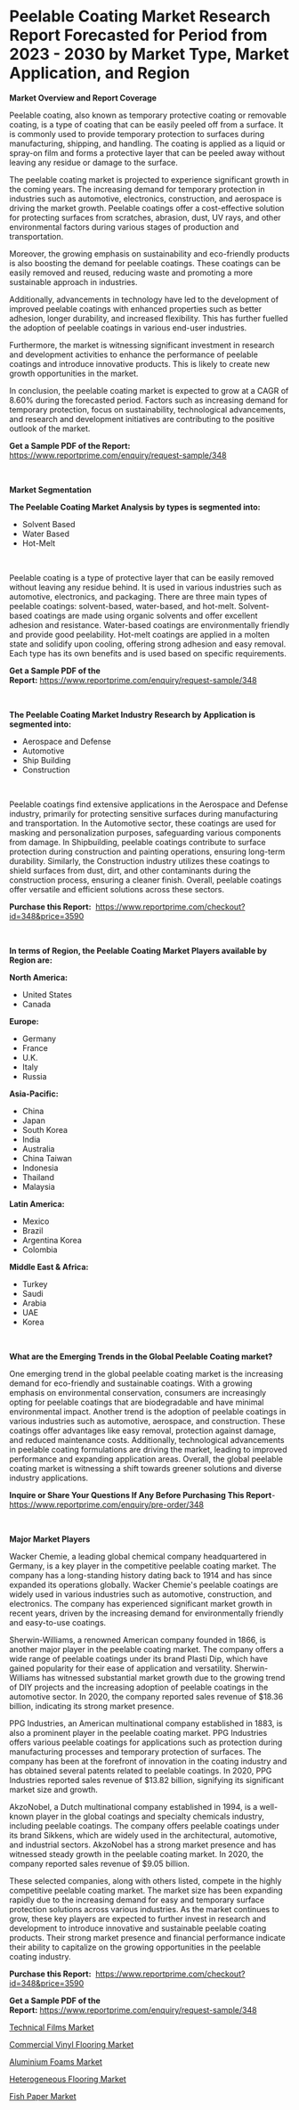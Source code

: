 <p><h1>Peelable Coating Market Research Report Forecasted for Period from 2023 -  2030 by Market Type, Market Application, and Region</h1></p><p><strong>Market Overview and Report Coverage</strong></p>
<p><p>Peelable coating, also known as temporary protective coating or removable coating, is a type of coating that can be easily peeled off from a surface. It is commonly used to provide temporary protection to surfaces during manufacturing, shipping, and handling. The coating is applied as a liquid or spray-on film and forms a protective layer that can be peeled away without leaving any residue or damage to the surface.</p><p>The peelable coating market is projected to experience significant growth in the coming years. The increasing demand for temporary protection in industries such as automotive, electronics, construction, and aerospace is driving the market growth. Peelable coatings offer a cost-effective solution for protecting surfaces from scratches, abrasion, dust, UV rays, and other environmental factors during various stages of production and transportation.</p><p>Moreover, the growing emphasis on sustainability and eco-friendly products is also boosting the demand for peelable coatings. These coatings can be easily removed and reused, reducing waste and promoting a more sustainable approach in industries.</p><p>Additionally, advancements in technology have led to the development of improved peelable coatings with enhanced properties such as better adhesion, longer durability, and increased flexibility. This has further fuelled the adoption of peelable coatings in various end-user industries.</p><p>Furthermore, the market is witnessing significant investment in research and development activities to enhance the performance of peelable coatings and introduce innovative products. This is likely to create new growth opportunities in the market.</p><p>In conclusion, the peelable coating market is expected to grow at a CAGR of 8.60% during the forecasted period. Factors such as increasing demand for temporary protection, focus on sustainability, technological advancements, and research and development initiatives are contributing to the positive outlook of the market.</p></p>
<p><strong>Get a Sample PDF of the Report:</strong> <a href="https://www.reportprime.com/enquiry/request-sample/348">https://www.reportprime.com/enquiry/request-sample/348</a></p>
<p>&nbsp;</p>
<p><strong>Market Segmentation</strong></p>
<p><strong>The Peelable Coating Market Analysis by types is segmented into:</strong></p>
<p><ul><li>Solvent Based</li><li>Water Based</li><li>Hot-Melt</li></ul></p>
<p>&nbsp;</p>
<p><p>Peelable coating is a type of protective layer that can be easily removed without leaving any residue behind. It is used in various industries such as automotive, electronics, and packaging. There are three main types of peelable coatings: solvent-based, water-based, and hot-melt. Solvent-based coatings are made using organic solvents and offer excellent adhesion and resistance. Water-based coatings are environmentally friendly and provide good peelability. Hot-melt coatings are applied in a molten state and solidify upon cooling, offering strong adhesion and easy removal. Each type has its own benefits and is used based on specific requirements.</p></p>
<p><strong>Get a Sample PDF of the Report:</strong>&nbsp;<a href="https://www.reportprime.com/enquiry/request-sample/348">https://www.reportprime.com/enquiry/request-sample/348</a></p>
<p>&nbsp;</p>
<p><strong>The Peelable Coating Market Industry Research by Application is segmented into:</strong></p>
<p><ul><li>Aerospace and Defense</li><li>Automotive</li><li>Ship Building</li><li>Construction</li></ul></p>
<p>&nbsp;</p>
<p><p>Peelable coatings find extensive applications in the Aerospace and Defense industry, primarily for protecting sensitive surfaces during manufacturing and transportation. In the Automotive sector, these coatings are used for masking and personalization purposes, safeguarding various components from damage. In Shipbuilding, peelable coatings contribute to surface protection during construction and painting operations, ensuring long-term durability. Similarly, the Construction industry utilizes these coatings to shield surfaces from dust, dirt, and other contaminants during the construction process, ensuring a cleaner finish. Overall, peelable coatings offer versatile and efficient solutions across these sectors.</p></p>
<p><strong>Purchase this Report:</strong>&nbsp; <a href="https://www.reportprime.com/checkout?id=348&price=3590">https://www.reportprime.com/checkout?id=348&price=3590</a></p>
<p>&nbsp;</p>
<p><strong>In terms of Region, the Peelable Coating Market Players available by Region are:</strong></p>
<p>
    <p> <strong> North America: </strong>
        <ul>
            <li>United States</li>
            <li>Canada</li>
        </ul>
        </p> 
    <p> <strong> Europe: </strong>
        <ul>
            <li>Germany</li>
            <li>France</li>
            <li>U.K.</li>
            <li>Italy</li>
            <li>Russia</li>
        </ul>
        </p> 
    <p> <strong> Asia-Pacific: </strong>
        <ul>
            <li>China</li>
            <li>Japan</li>
            <li>South Korea</li>
            <li>India</li>
            <li>Australia</li>
            <li>China Taiwan</li>
            <li>Indonesia</li>
            <li>Thailand</li>
            <li>Malaysia</li>
        </ul>
        </p> 
    <p> <strong> Latin America: </strong>
        <ul>
            <li>Mexico</li>
            <li>Brazil</li>
            <li>Argentina Korea</li>
            <li>Colombia</li>
        </ul>
        </p> 
    <p> <strong> Middle East & Africa: </strong>
        <ul>
            <li>Turkey</li>
            <li>Saudi</li>
            <li>Arabia</li>
            <li>UAE</li>
            <li>Korea</li>
        </ul>
    </p>
    </p>
<p>&nbsp;</p>
<p><strong>What are the Emerging Trends in the Global Peelable Coating market?</strong></p>
<p><p>One emerging trend in the global peelable coating market is the increasing demand for eco-friendly and sustainable coatings. With a growing emphasis on environmental conservation, consumers are increasingly opting for peelable coatings that are biodegradable and have minimal environmental impact. Another trend is the adoption of peelable coatings in various industries such as automotive, aerospace, and construction. These coatings offer advantages like easy removal, protection against damage, and reduced maintenance costs. Additionally, technological advancements in peelable coating formulations are driving the market, leading to improved performance and expanding application areas. Overall, the global peelable coating market is witnessing a shift towards greener solutions and diverse industry applications.</p></p>
<p><strong>Inquire or Share Your Questions If Any Before Purchasing This Report</strong>- <a href="https://www.reportprime.com/enquiry/pre-order/348">https://www.reportprime.com/enquiry/pre-order/348</a></p>
<p>&nbsp;</p>
<p><strong>Major Market Players</strong></p>
<p><p>Wacker Chemie, a leading global chemical company headquartered in Germany, is a key player in the competitive peelable coating market. The company has a long-standing history dating back to 1914 and has since expanded its operations globally. Wacker Chemie's peelable coatings are widely used in various industries such as automotive, construction, and electronics. The company has experienced significant market growth in recent years, driven by the increasing demand for environmentally friendly and easy-to-use coatings.</p><p>Sherwin-Williams, a renowned American company founded in 1866, is another major player in the peelable coating market. The company offers a wide range of peelable coatings under its brand Plasti Dip, which have gained popularity for their ease of application and versatility. Sherwin-Williams has witnessed substantial market growth due to the growing trend of DIY projects and the increasing adoption of peelable coatings in the automotive sector. In 2020, the company reported sales revenue of $18.36 billion, indicating its strong market presence.</p><p>PPG Industries, an American multinational company established in 1883, is also a prominent player in the peelable coating market. PPG Industries offers various peelable coatings for applications such as protection during manufacturing processes and temporary protection of surfaces. The company has been at the forefront of innovation in the coating industry and has obtained several patents related to peelable coatings. In 2020, PPG Industries reported sales revenue of $13.82 billion, signifying its significant market size and growth.</p><p>AkzoNobel, a Dutch multinational company established in 1994, is a well-known player in the global coatings and specialty chemicals industry, including peelable coatings. The company offers peelable coatings under its brand Sikkens, which are widely used in the architectural, automotive, and industrial sectors. AkzoNobel has a strong market presence and has witnessed steady growth in the peelable coating market. In 2020, the company reported sales revenue of $9.05 billion.</p><p>These selected companies, along with others listed, compete in the highly competitive peelable coating market. The market size has been expanding rapidly due to the increasing demand for easy and temporary surface protection solutions across various industries. As the market continues to grow, these key players are expected to further invest in research and development to introduce innovative and sustainable peelable coating products. Their strong market presence and financial performance indicate their ability to capitalize on the growing opportunities in the peelable coating industry.</p></p>
<p><strong>Purchase this Report:</strong>&nbsp;&nbsp;<a href="https://www.reportprime.com/checkout?id=348&price=3590">https://www.reportprime.com/checkout?id=348&price=3590</a></p>
<p></p>
<p><strong>Get a Sample PDF of the Report:</strong>&nbsp;<a href="https://www.reportprime.com/enquiry/request-sample/348">https://www.reportprime.com/enquiry/request-sample/348</a></p>
<p><p><a href="https://github.com/dzharov81/Market-Research-Report-List-1/blob/main/technical-films-market.md">Technical Films Market</a></p><p><a href="https://github.com/deliacustodio40/Market-Research-Report-List-1/blob/main/commercial-vinyl-flooring-market.md">Commercial Vinyl Flooring Market</a></p><p><a href="https://github.com/ambrozg/Market-Research-Report-List-1/blob/main/aluminium-foams-market.md">Aluminium Foams Market</a></p><p><a href="https://github.com/maliyahmorrow6654/Market-Research-Report-List-1/blob/main/heterogeneous-flooring-market.md">Heterogeneous Flooring Market</a></p><p><a href="https://github.com/scarol104/Market-Research-Report-List-1/blob/main/fish-paper-market.md">Fish Paper Market</a></p></p>